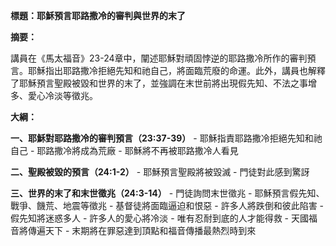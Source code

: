 **標題：耶穌預言耶路撒冷的審判與世界的末了**

**摘要：**

講員在《馬太福音》23-24章中，闡述耶穌對頑固悖逆的耶路撒冷所作的審判預言。耶穌指出耶路撒冷拒絕先知和祂自己，將面臨荒廢的命運。此外，講員也解釋了耶穌預言聖殿被毀和世界的末了，並強調在末世前將出現假先知、不法之事增多、愛心冷淡等徵兆。

**大綱：**

**一、耶穌對耶路撒冷的審判預言（23:37-39）**
    - 耶穌指責耶路撒冷拒絕先知和祂自己
    - 耶路撒冷將成為荒廠
    - 耶穌將不再被耶路撒冷人看見

**二、聖殿被毀的預言（24:1-2）**
    - 耶穌預言聖殿將被毀滅
    - 門徒對此感到驚訝

**三、世界的末了和末世徵兆（24:3-14）**
    - 門徒詢問末世徵兆
    - 耶穌預言假先知、戰爭、饑荒、地震等徵兆
    - 基督徒將面臨逼迫和恨惡
    - 許多人將跌倒和彼此陷害
    - 假先知將迷惑多人
    - 許多人的愛心將冷淡
    - 唯有忍耐到底的人才能得救
    - 天國福音將傳遍天下
    - 末期將在罪惡達到頂點和福音傳播最熱烈時到來